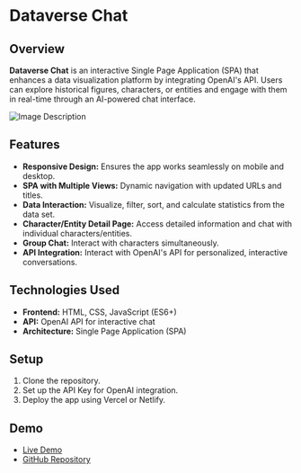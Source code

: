 # Dataverse Chat

## Overview

**Dataverse Chat** is an interactive Single Page Application (SPA) that enhances a data visualization platform by integrating OpenAI's API. Users can explore historical figures, characters, or entities and engage with them in real-time through an AI-powered chat interface.

![Image Description](https://mir-s3-cdn-cf.behance.net/project_modules/1400/b188ab210550177.6712e76a98bc8.png)

## Features

- **Responsive Design:** Ensures the app works seamlessly on mobile and desktop.
- **SPA with Multiple Views:** Dynamic navigation with updated URLs and titles.
- **Data Interaction:** Visualize, filter, sort, and calculate statistics from the data set.
- **Character/Entity Detail Page:** Access detailed information and chat with individual characters/entities.
- **Group Chat:** Interact with characters simultaneously.
- **API Integration:** Interact with OpenAI's API for personalized, interactive conversations.

## Technologies Used

- **Frontend:** HTML, CSS, JavaScript (ES6+)
- **API:** OpenAI API for interactive chat
- **Architecture:** Single Page Application (SPA)

## Setup

1. Clone the repository.
2. Set up the API Key for OpenAI integration.
3. Deploy the app using Vercel or Netlify.

## Demo

- [Live Demo](#)  
- [GitHub Repository](#)